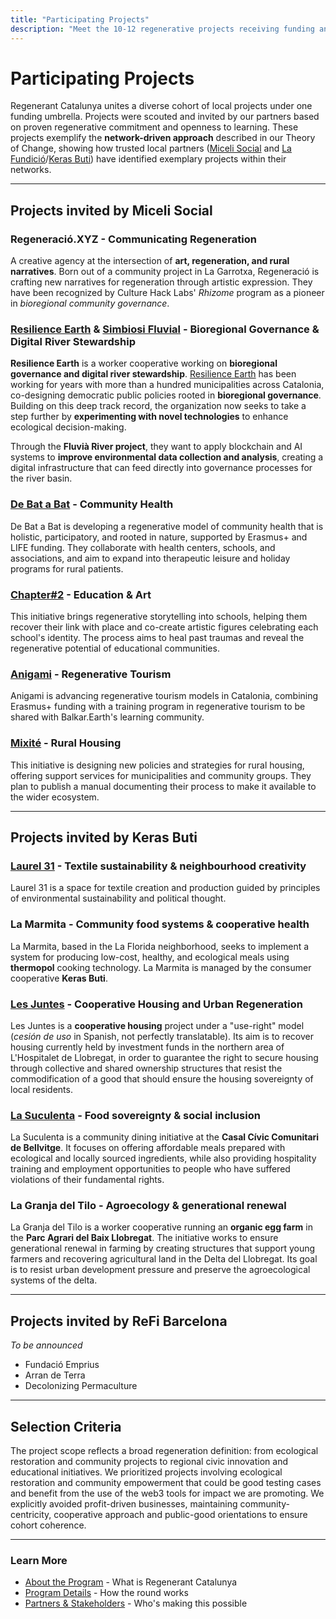 ```yaml
---
title: "Participating Projects"
description: "Meet the 10-12 regenerative projects receiving funding and capacity-building through Regenerant Catalunya GG24"
---
```


# Participating Projects

Regenerant Catalunya unites a diverse cohort of local projects under one funding umbrella. Projects were scouted and invited by our partners based on proven regenerative commitment and openness to learning. These projects exemplify the **network-driven approach** described in our Theory of Change, showing how trusted local partners ([Miceli Social](https://miceli.social/) and [La Fundició](https://lafundicio.net/)/[Keras Buti](https://kerasbuti.org/)) have identified exemplary projects within their networks.

---

## Projects invited by Miceli Social

### Regeneració.XYZ - Communicating Regeneration

A creative agency at the intersection of **art, regeneration, and rural narratives**. Born out of a community project in La Garrotxa, Regeneració is crafting new narratives for regeneration through artistic expression. They have been recognized by Culture Hack Labs' *Rhizome* program as a pioneer in *bioregional community governance*.

### [Resilience Earth](https://resilience.earth/) & [Simbiosi Fluvial](https://balkar.earth/fluvia/) - Bioregional Governance & Digital River Stewardship

**Resilience Earth** is a worker cooperative working on **bioregional governance and digital river stewardship**. [Resilience Earth](https://resilience.earth/) has been working for years with more than a hundred municipalities across Catalonia, co-designing democratic public policies rooted in **bioregional governance**. Building on this deep track record, the organization now seeks to take a step further by **experimenting with novel technologies** to enhance ecological decision-making.

Through the **Fluvià River project**, they want to apply blockchain and AI systems to **improve environmental data collection and analysis**, creating a digital infrastructure that can feed directly into governance processes for the river basin.

### [De Bat a Bat](http://www.debatabat.org/) - Community Health

De Bat a Bat is developing a regenerative model of community health that is holistic, participatory, and rooted in nature, supported by Erasmus+ and LIFE funding. They collaborate with health centers, schools, and associations, and aim to expand into therapeutic leisure and holiday programs for rural patients.

### [Chapter#2](https://chapter2.cat/) - Education & Art

This initiative brings regenerative storytelling into schools, helping them recover their link with place and co-create artistic figures celebrating each school's identity. The process aims to heal past traumas and reveal the regenerative potential of educational communities.

### [Anigami](https://www.anigami.cat/) - Regenerative Tourism

Anigami is advancing regenerative tourism models in Catalonia, combining Erasmus+ funding with a training program in regenerative tourism to be shared with Balkar.Earth's learning community.

### [Mixité](https://www.mixite.cat/) - Rural Housing

This initiative is designing new policies and strategies for rural housing, offering support services for municipalities and community groups. They plan to publish a manual documenting their process to make it available to the wider ecosystem.

---

## Projects invited by Keras Buti

### [Laurel 31](https://www.instagram.com/laurel31_economiassilvestres/?hl=es) - Textile sustainability & neighbourhood creativity

Laurel 31 is a space for textile creation and production guided by principles of environmental sustainability and political thought.

### La Marmita - Community food systems & cooperative health

La Marmita, based in the La Florida neighborhood, seeks to implement a system for producing low-cost, healthy, and ecological meals using **thermopol** cooking technology. La Marmita is managed by the consumer cooperative **Keras Buti**.

### [Les Juntes](https://www.lesjuntes.coop/) - Cooperative Housing and Urban Regeneration

Les Juntes is a **cooperative housing** project under a "use-right" model (*cesión de uso* in Spanish, not perfectly translatable). Its aim is to recover housing currently held by investment funds in the northern area of L'Hospitalet de Llobregat, in order to guarantee the right to secure housing through collective and shared ownership structures that resist the commodification of a good that should ensure the housing sovereignty of local residents.

### [La Suculenta](https://www.instagram.com/suculentalh/?hl=es) - Food sovereignty & social inclusion

La Suculenta is a community dining initiative at the **Casal Cívic Comunitari de Bellvitge**. It focuses on offering affordable meals prepared with ecological and locally sourced ingredients, while also providing hospitality training and employment opportunities to people who have suffered violations of their fundamental rights.

### La Granja del Tilo - Agroecology & generational renewal

La Granja del Tilo is a worker cooperative running an **organic egg farm** in the **Parc Agrari del Baix Llobregat**. The initiative works to ensure generational renewal in farming by creating structures that support young farmers and recovering agricultural land in the Delta del Llobregat. Its goal is to resist urban development pressure and preserve the agroecological systems of the delta.

---

## Projects invited by ReFi Barcelona

*To be announced*

- Fundació Emprius
- Arran de Terra
- Decolonizing Permaculture

---

## Selection Criteria

The project scope reflects a broad regeneration definition: from ecological restoration and community projects to regional civic innovation and educational initiatives. We prioritized projects involving ecological restoration and community empowerment that could be good testing cases and benefit from the use of the web3 tools for impact we are promoting. We explicitly avoided profit-driven businesses, maintaining community-centricity, cooperative approach and public-good orientations to ensure cohort coherence.

---

### Learn More

- [About the Program](/regenerant/about) - What is Regenerant Catalunya
- [Program Details](/regenerant/program) - How the round works
- [Partners & Stakeholders](/regenerant/partners) - Who's making this possible

